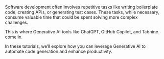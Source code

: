 Software development often involves repetitive tasks like writing boilerplate code, creating APIs, or generating test cases. These tasks, while necessary, consume valuable time that could be spent solving more complex challenges. 

This is where Generative AI tools like ChatGPT, GitHub Copilot, and Tabnine come in.

In these tutorials, we’ll explore how you can leverage Generative AI to automate code generation and enhance productivity.
